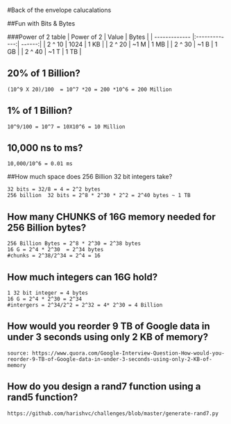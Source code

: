 #Back of the envelope calucalations

##Fun with Bits & Bytes

###Power of 2 table
| Power of 2    | Value         | Bytes  |
| ------------- |:-------------:| ------:|
| 2 ^ 10        | 1024          | 1 KB   |
| 2 ^ 20        | ~1 M          | 1 MB   |
| 2 ^ 30        | ~1 B          | 1 GB   |
| 2 ^ 40        | ~1 T          | 1 TB   |


## 20% of 1 Billion?
```
(10^9 X 20)/100  = 10^7 *20 = 200 *10^6 = 200 Million
```

## 1% of 1 Billion?
```
10^9/100 = 10^7 = 10X10^6 = 10 Million
```

## 10,000 ns to ms?
```
10,000/10^6 = 0.01 ms 
```

##How much space does 256 Billion 32 bit integers take?
```
32 bits = 32/8 = 4 = 2^2 bytes
256 billion  32 bits = 2^8 * 2^30 * 2^2 = 2^40 bytes ~ 1 TB
```

## How many CHUNKS of 16G memory needed for 256 Billion bytes?
```
256 Billion Bytes = 2^8 * 2^30 = 2^38 bytes
16 G = 2^4 * 2^30  = 2^34 bytes
#chunks = 2^38/2^34 = 2^4 = 16
```

## How much integers can 16G hold?
```
1 32 bit integer = 4 bytes
16 G = 2^4 * 2^30 = 2^34
#intergers = 2^34/2^2 = 2^32 = 4* 2^30 = 4 Billion
```

## How would you reorder 9 TB of Google data in under 3 seconds using only 2 KB of memory?
```
source: https://www.quora.com/Google-Interview-Question-How-would-you-reorder-9-TB-of-Google-data-in-under-3-seconds-using-only-2-KB-of-memory

```

## How do you design a rand7 function using a rand5 function?
```
https://github.com/harishvc/challenges/blob/master/generate-rand7.py
```